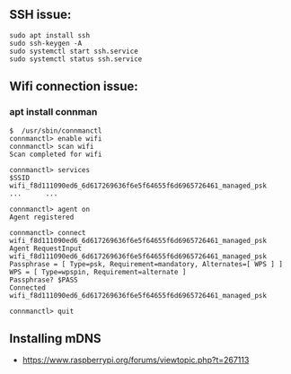 ## SSH issue:

```
sudo apt install ssh
sudo ssh-keygen -A
sudo systemctl start ssh.service
sudo systemctl status ssh.service
```

## Wifi connection issue:

### apt install connman

```
$  /usr/sbin/connmanctl 
connmanctl> enable wifi
connmanctl> scan wifi 
Scan completed for wifi

connmanctl> services 
$SSID    wifi_f8d111090ed6_6d617269636f6e5f64655f6d6965726461_managed_psk
...      ...

connmanctl> agent on
Agent registered

connmanctl> connect wifi_f8d111090ed6_6d617269636f6e5f64655f6d6965726461_managed_psk 
Agent RequestInput wifi_f8d111090ed6_6d617269636f6e5f64655f6d6965726461_managed_psk
Passphrase = [ Type=psk, Requirement=mandatory, Alternates=[ WPS ] ]
WPS = [ Type=wpspin, Requirement=alternate ]
Passphrase? $PASS
Connected wifi_f8d111090ed6_6d617269636f6e5f64655f6d6965726461_managed_psk

connmanctl> quit
```

## Installing mDNS
* https://www.raspberrypi.org/forums/viewtopic.php?t=267113
